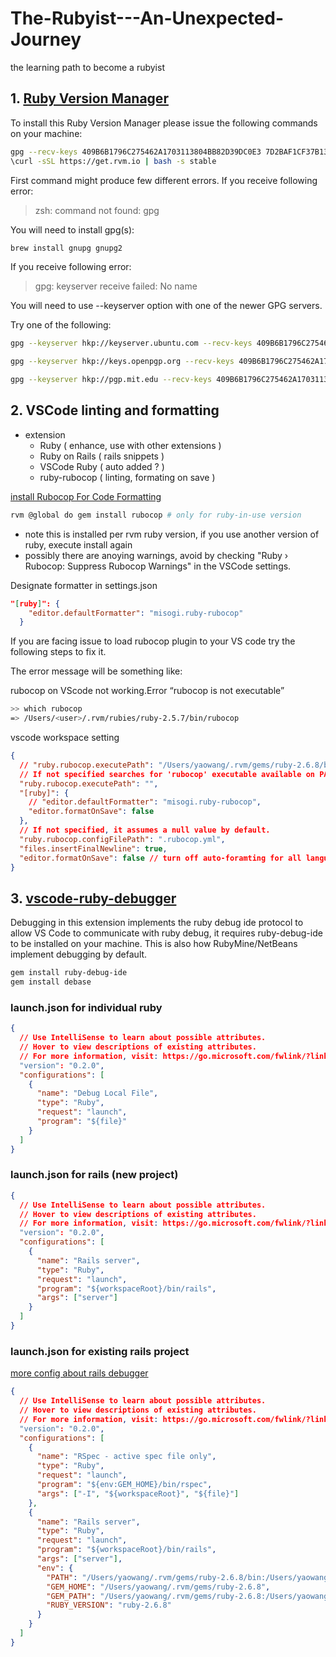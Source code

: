 # The-Rubyist---An-Unexpected-Journey
the learning path to become a rubyist

## 1. [Ruby Version Manager](https://rvm.io/)
To install this Ruby Version Manager please issue the following commands on your machine:
```bash
gpg --recv-keys 409B6B1796C275462A1703113804BB82D39DC0E3 7D2BAF1CF37B13E2069D6956105BD0E739499BDB
\curl -sSL https://get.rvm.io | bash -s stable
```
First command might produce few different errors. If you receive following error:

> zsh: command not found: gpg

You will need to install gpg(s):
```sh
brew install gnupg gnupg2
```

If you receive following error:

> gpg: keyserver receive failed: No name

You will need to use --keyserver option with one of the newer GPG servers. 

Try one of the following:
```sh
gpg --keyserver hkp://keyserver.ubuntu.com --recv-keys 409B6B1796C275462A1703113804BB82D39DC0E3 7D2BAF1CF37B13E2069D6956105BD0E739499BDB

gpg --keyserver hkp://keys.openpgp.org --recv-keys 409B6B1796C275462A1703113804BB82D39DC0E3 7D2BAF1CF37B13E2069D6956105BD0E739499BDB

gpg --keyserver hkp://pgp.mit.edu --recv-keys 409B6B1796C275462A1703113804BB82D39DC0E3 7D2BAF1CF37B13E2069D6956105BD0E739499BDB
```


## 2. VSCode linting and formatting
- extension
  - Ruby ( enhance, use with other extensions )
  - Ruby on Rails ( rails snippets )
  - VSCode Ruby ( auto added ? )
  - ruby-rubocop ( linting, formating on save )

[install Rubocop For Code Formatting](https://deanin.com/blog/configure-visual-studio-code-for-ruby-on-rails-6-with-this-quick-guide/)

```sh
rvm @global do gem install rubocop # only for ruby-in-use version
```
 - note this is installed per rvm ruby version, if you use another version of ruby, execute install again 
 - possibly there are anoying warnings, avoid by checking "Ruby › Rubocop: Suppress Rubocop Warnings" in the VSCode settings.

Designate formatter in settings.json
```json
"[ruby]": {
    "editor.defaultFormatter": "misogi.ruby-rubocop"
  }
```


If you are facing issue to load rubocop plugin to your VS code try the following steps to fix it.

The error message will be something like:

rubocop on VScode not working.Error “rubocop is not executable”
```bash
>> which rubocop
=> /Users/<user>/.rvm/rubies/ruby-2.5.7/bin/rubocop
```
vscode workspace setting
```json
{
  // "ruby.rubocop.executePath": "/Users/yaowang/.rvm/gems/ruby-2.6.8/bin/",
  // If not specified searches for 'rubocop' executable available on PATH (default and recommended)
  "ruby.rubocop.executePath": "",
  "[ruby]": {
    // "editor.defaultFormatter": "misogi.ruby-rubocop",
    "editor.formatOnSave": false
  },
  // If not specified, it assumes a null value by default.
  "ruby.rubocop.configFilePath": ".rubocop.yml",
  "files.insertFinalNewline": true,
  "editor.formatOnSave": false // turn off auto-foramting for all languages
}
```


## 3. [vscode-ruby-debugger](https://github.com/rubyide/vscode-ruby/blob/main/docs/debugger.md)
Debugging in this extension implements the ruby debug ide protocol to allow VS Code to communicate with ruby debug, it requires ruby-debug-ide to be installed on your machine. This is also how RubyMine/NetBeans implement debugging by default.
```sh
gem install ruby-debug-ide
gem install debase
```



### launch.json for individual ruby
```json
{
  // Use IntelliSense to learn about possible attributes.
  // Hover to view descriptions of existing attributes.
  // For more information, visit: https://go.microsoft.com/fwlink/?linkid=830387
  "version": "0.2.0",
  "configurations": [
    {
      "name": "Debug Local File",
      "type": "Ruby",
      "request": "launch",
      "program": "${file}"
    }
  ]
}
```
### launch.json for rails (new project)
```json
{
  // Use IntelliSense to learn about possible attributes.
  // Hover to view descriptions of existing attributes.
  // For more information, visit: https://go.microsoft.com/fwlink/?linkid=830387
  "version": "0.2.0",
  "configurations": [
    {
      "name": "Rails server",
      "type": "Ruby",
      "request": "launch",
      "program": "${workspaceRoot}/bin/rails",
      "args": ["server"]
    }
  ]
}
```

### launch.json for existing rails project
    
[more config about rails debugger](https://rahul-arora.medium.com/debugging-ruby-on-rails-server-in-vs-code-819b45113e78)
```json
{
  // Use IntelliSense to learn about possible attributes.
  // Hover to view descriptions of existing attributes.
  // For more information, visit: https://go.microsoft.com/fwlink/?linkid=830387
  "version": "0.2.0",
  "configurations": [
    {
      "name": "RSpec - active spec file only",
      "type": "Ruby",
      "request": "launch",
      "program": "${env:GEM_HOME}/bin/rspec",
      "args": ["-I", "${workspaceRoot}", "${file}"]
    },
    {
      "name": "Rails server",
      "type": "Ruby",
      "request": "launch",
      "program": "${workspaceRoot}/bin/rails",
      "args": ["server"],
      "env": {
        "PATH": "/Users/yaowang/.rvm/gems/ruby-2.6.8/bin:/Users/yaowang/.rvm/gems/ruby-2.6.8@global/bin:/Users/yaowang/.rvm/rubies/ruby-2.6.8/bin:/Users/yaowang/.rvm/bin:/Users/yaowang/.nvm/versions/node/v14.17.4/bin:/usr/local/bin:/usr/bin:/bin:/usr/sbin:/sbin",
        "GEM_HOME": "/Users/yaowang/.rvm/gems/ruby-2.6.8",
        "GEM_PATH": "/Users/yaowang/.rvm/gems/ruby-2.6.8:/Users/yaowang/.rvm/gems/ruby-2.6.8@global",
        "RUBY_VERSION": "ruby-2.6.8"
      }
    }
  ]
}
```
